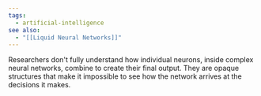 ```yaml
---
tags:
  - artificial-intelligence
see also:
  - "[[Liquid Neural Networks]]"
---
```

Researchers don't fully understand how individual neurons, inside complex neural networks, combine to create their final output. They are opaque structures that make it impossible to see how the network arrives at the decisions it makes.